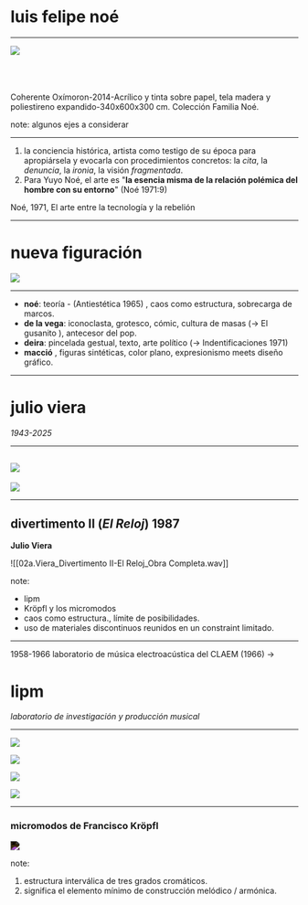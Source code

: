 

# luis felipe noé
---

![](https://i.imgur.com/D7T4dX7.png)
<br>
<br>
<br>
<br>

<ref>
Coherente Oxímoron-2014-Acrílico y tinta sobre papel, tela madera y poliestireno expandido-340x600x300 cm. Colección Familia Noé.
</ref>

note: algunos ejes a considerar

---

1. la conciencia histórica, artista como testigo de su época para apropiársela y evocarla con procedimientos concretos: la *cita*, la *denuncia*, la *ironia*, la visión *fragmentada*.
2. Para Yuyo Noé, el arte es "**la esencia misma de la relación polémica del hombre con su entorno**" (Noé 1971:9)

<ref>Noé, 1971, El arte entre la tecnología y la rebelión</ref>

---

# nueva figuración 
![](https://i.imgur.com/lrcW0Th.png)

---
- **noé**: teoría - (Antiestética 1965) , caos como estructura, sobrecarga de marcos.
- **de la vega**: iconoclasta, grotesco, cómic, cultura de masas (-> El gusanito ), antecesor del pop.
- **deira**: pincelada gestual, texto, arte político (→  Indentificaciones 1971)
- **macció** , figuras sintéticas, color plano, expresionismo meets diseño gráfico. 


---



# julio viera

*1943-2025*

---
![](https://i.imgur.com/foOuR5o.png)
---

![](https://i.imgur.com/buA13Iy.png)

---


## divertimento II (*El Reloj*) 1987
**Julio Viera**


![[02a.Viera_Divertimento II-El Reloj_Obra Completa.wav]]

note: 
- lipm
- Kröpfl y los micromodos
- caos como estructura., límite de posibilidades.
- uso de materiales discontinuos reunidos en un constraint limitado. 


---
1958-1966 laboratorio de música electroacústica del CLAEM (1966) → 
# lipm
*laboratorio de investigación y producción musical*

---

![](https://i.imgur.com/C6T5AzX.png)
 <!-- element drag="50 50" drop="0 0"-->

![](https://i.imgur.com/6JR9jzm.png)
 <!-- element drag="50 50" drop="50 0"-->
![](https://i.imgur.com/SmedpuP.png)
 <!-- element drag="50 50" drop="0 50"-->

![](https://i.imgur.com/SJiUJMe.png)
 <!-- element drag="50 50" drop="50 50"-->
---

### micromodos de Francisco Kröpfl 

<img src="https://i.imgur.com/PBTbnXI.png" style="filter: invert(1);">


note:  
1. estructura interválica de tres grados cromáticos.
2. significa el elemento mínimo de construcción melódico / armónica. 
